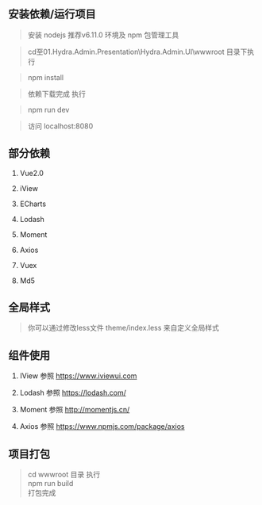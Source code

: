 ## 安装依赖/运行项目
> 安装 nodejs 推荐v6.11.0 环境及 npm 包管理工具   

> cd至01.Hydra.Admin.Presentation\Hydra.Admin.UI\wwwroot 目录下执行   

> npm install   

> 依赖下载完成 执行   

> npm run dev   

> 访问 localhost:8080   


## 部分依赖
1. Vue2.0

2. iView

3. ECharts

4. Lodash

5. Moment

6. Axios

7. Vuex

8. Md5

## 全局样式

> 你可以通过修改less文件 theme/index.less 来自定义全局样式

## 组件使用
1. IView 参照 https://www.iviewui.com

2. Lodash 参照 https://lodash.com/

3. Moment 参照 http://momentjs.cn/

4. Axios  参照 https://www.npmjs.com/package/axios   

## 项目打包   

> cd wwwroot 目录 执行   
> npm run build   
> 打包完成




